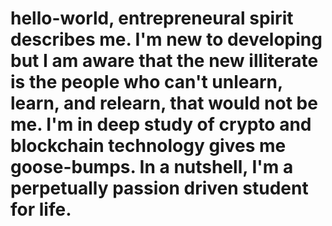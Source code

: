 # hello-world, entrepreneural spirit describes me. I'm new to developing but I am aware that the new illiterate is the people who can't unlearn, learn, and relearn, that would not be me. I'm in deep study of crypto and blockchain technology gives me goose-bumps. In a nutshell, I'm a perpetually passion driven student for life.
